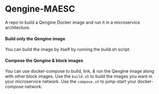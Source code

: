 # Qengine-MAESC
A repo to build a Qengine Docker image and run it in a microservice architecture.

#### Build only the Qengine image
You can build the image by itself by running the build.sh script.

#### Compose the Qengine & block images
You can use docker-compose to build, link, & run the Qengine image along with other block images. Use the `build.sh` to build the images you want in your microservice network. Use the `compose.sh` to jump-start your docker-compose network.
